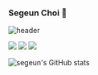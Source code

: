 ### Segeun Choi 👋

![header](https://capsule-render.vercel.app/api?type=Rect&color=auto&height=200&section=header&text=%20%20%20Segeun%20%20gitHub&fontSize=50&animation=twinkling&segeun-color=blue)

<img src="https://img.shields.io/badge/Apple-000000?style=flat-square&logo=Apple&logoColor=white%22/%3E"/> <img src="https://img.shields.io/badge/Xcode-147EFB?style=flat-square&logo=Xcode&logoColor=white%22/%3E"/>
<img src="https://img.shields.io/badge/Swift-F05138?style=flat-square&logo=swift&logoColor=white%22/%3E"/>


![segeun's GitHub stats](https://github-readme-stats.vercel.app/api?username=segeun&show_icons=true&theme=holi)

<!--
**segeun/segeun** is a ✨ _special_ ✨ repository because its `README.md` (this file) appears on your GitHub profile.

Here are some ideas to get you started:

- 🔭 I’m currently working on ...
- 🌱 I’m currently learning ...
- 👯 I’m looking to collaborate on ...
- 🤔 I’m looking for help with ...
- 💬 Ask me about ...
- 📫 How to reach me: ...
- 😄 Pronouns: ...
- ⚡ Fun fact: ...
-->
